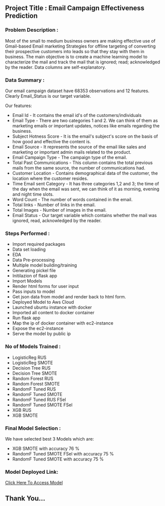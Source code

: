## Project Title : Email Campaign Effectiveness Prediction

###   Problem Description :

Most of the small to medium business owners are making effective use of Gmail-based Email marketing Strategies for offline targeting of converting their prospective customers into leads so that they stay with them in business. The main objective is to create a machine learning model to characterize the mail and track the mail that is ignored; read; acknowledged by the reader. Data columns are self-explanatory.   

### Data Summary :

Our email campaign dataset have 68353 observations and 12 features. Clearly Email_Status is our target variable.

Our features:

- Email Id - It contains the email id's of the customers/individuals
- Email Type - There are two categories 1 and 2. We can think of them as marketing emails or important updates, notices like emails regarding the business.
- Subject Hotness Score - It is the email's subject's score on the basis of how good and effective the content is.
- Email Source - It represents the source of the email like sales and marketing or important admin mails related to the product.
- Email Campaign Type - The campaign type of the email.
- Total Past Communications - This column contains the total previous mails from the same source, the number of communications had.
- Customer Location - Contains demographical data of the customer, the location where the customer resides.
- Time Email sent Category - It has three categories 1,2 and 3; the time of the day when the email was sent, we can think of it as morning, evening and night time slots.
- Word Count - The number of words contained in the email.
- Total links - Number of links in the email.
- Total Images - Number of images in the email.
- Email Status - Our target variable which contains whether the mail was ignored, read, acknowledged by the reader.

### Steps Performed :

- Import required packages
- Data set loading
- EDA
- Data Pre-processing
- Multiple model building/training
- Generating pickel file
- Initilazion of flask app
- Import Models
- Render html forms for user input
- Pass inputs to model
- Get json data from model and render back to html form.
- Deployed Model to Aws Cloud
- Launched ubuntu instance with docker
- Imported all content to docker container
- Run flask app
- Map the ip of docker container with ec2-instance
- Expose the ec2-instance
- Serve the model by public ip

### No of Models Trained :

- LogisticReg RUS
- LogisticReg SMOTE
- Decision Tree RUS
- Decision Tree SMOTE
- Random Forest RUS
- Random Forest SMOTE
- RandomF Tuned RUS
- RandomF Tuned SMOTE
- RandomF Tuned RUS FSel
- RandomF Tuned SMOTE FSel
- XGB RUS
- XGB SMOTE

### Final Model Selection :

We have selected best 3 Models which are:

- XGB SMOTE with accuracy 76 %
- RandomF Tuned SMOTE FSel with accuracy 75 %
- RandomF Tuned SMOTE with accuracy 75 % 

### Model Deployed Link:
[Click Here To Access Model](http://13.233.145.93/)

## Thank You...
